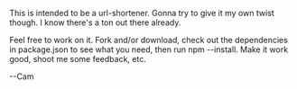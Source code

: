 This is intended to be a url-shortener.  Gonna try to give it my own twist though.
I know there's a ton out there already.

Feel free to work on it. Fork and/or download, check out the dependencies in package.json to see what you
need, then run npm --install.  Make it work good, shoot me some feedback, etc.


--Cam
